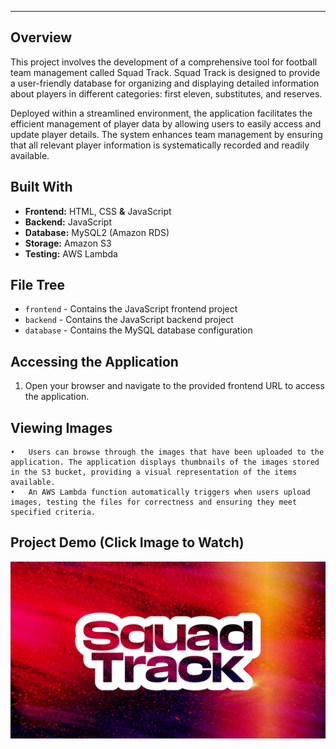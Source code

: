 ___

## Overview

This project involves the development of a comprehensive tool for football team management called Squad Track. Squad
Track is designed to provide a user-friendly database for organizing and displaying detailed information about players
in different categories: first eleven, substitutes, and reserves.

Deployed within a streamlined environment, the application facilitates the efficient management of player data by
allowing users to easily access and update player details. The system enhances team management by ensuring that all
relevant player information is systematically recorded and readily available.

## Built With

* **Frontend:** HTML, CSS **&** JavaScript
* **Backend:** JavaScript
* **Database:** MySQL2 (Amazon RDS)
* **Storage:** Amazon S3
* **Testing:** AWS Lambda

## File Tree

- `frontend` - Contains the JavaScript frontend project
- `backend` - Contains the JavaScript backend project
- `database` - Contains the MySQL database configuration

## Accessing the Application

1.	Open your browser and navigate to the provided frontend URL to access the application.


## Viewing Images

	•	Users can browse through the images that have been uploaded to the application. The application displays thumbnails of the images stored in the S3 bucket, providing a visual representation of the items available.
	•	An AWS Lambda function automatically triggers when users upload images, testing the files for correctness and ensuring they meet specified criteria.

## Project Demo (Click Image to Watch)

<div>
    <a href="https://youtu.be/5On1IxACKUw" target="_blank">
        <img src="./frontend/Squad.jpg" alt="Project Demo Video" />
    </a>
</div>
